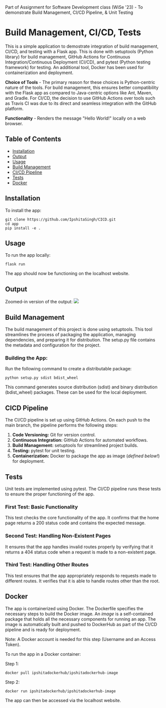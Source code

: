Part of Assignment for Software Development class (WiSe '23) - To demonstrate Build Management, CI/CD Pipeline, & Unit Testing

# Build Management, CI/CD, Tests 

This is a simple application to demostrate integration of build management, CI/CD, and testing with a Flask app. This is done with setuptools (Python library) for build management, GitHub Actions for Continuous Integration/Continuous Deployment (CI/CD), and pytest (Python testing framework) for testing. An additional tool, Docker has been used for containerization and deployment. 

**Choice of Tools** - The primary reason for these choices is Python-centric nature of the tools. For build management, this ensures better compatibility with the Flask app as compared to Java-centric options like Ant, Maven, and Gradle. For CI/CD, the decision to use GitHub Actions over tools such as Travis CI was due to its direct and seamless integration with the GitHub platform.

**Functionality** - Renders the message "Hello World!" locally on a web browser.

## Table of Contents

- [Installation](#installation)
- [Output](#output)
- [Usage](#usage)
- [Build Management](#build-management)
- [CI/CD Pipeline](#cicd-pipeline)
- [Tests](#tests)
- [Docker](#docker)

## Installation

To install the app:

```
git clone https://github.com/IpshitaSingh/CICD.git
cd app
pip install -e .
```
## Usage

To run the app locally:
```
flask run
```
The app should now be functioning on the localhost website.

## Output
Zoomed-in version of the output:
<img src="https://raw.githubusercontent.com/IpshitaSingh/CICD/blob/main/output.png"> 

## Build Management
The build management of this project is done using setuptools. This tool streamlines the process of packaging the application, managing dependencies, and preparing it for distribution. The setup.py file contains the metadata and configuration for the project.

### Building the App:
Run the following command to create a distributable package:
```
python setup.py sdist bdist_wheel
```
This command generates source distribution (sdist) and binary distribution (bdist_wheel) packages. These can be used for the local deployment.

## CICD Pipeline
The CI/CD pipeline is set up using GitHub Actions. On each push to the main branch, the pipeline performs the following steps:

1. **Code Versioning:** Git for version control.
2. **Continuous Integration:** GitHub Actions for automated workflows.
3. **Build Management:** setuptools for streamlined project builds.
4. **Testing:** pytest for unit testing.
5. **Containerization:** Docker to package the app as image (_defined below!_) for deployment.

## Tests
Unit tests are implemented using pytest. The CI/CD pipeline runs these tests to ensure the proper functioning of the app.
### First Test: Basic Functionality
This test checks the core functionality of the app. It confirms that the home page returns a 200 status code and contains the expected message.

### Second Test: Handling Non-Existent Pages
It ensures that the app handles invalid routes properly by verifying that it returns a 404 status code when a request is made to a non-existent page. 

### Third Test: Handling Other Routes
This test ensures that the app appropriately responds to requests made to different routes. It verifies that it is able to handle routes other than the root.

## Docker
The app is containerized using Docker. The Dockerfile specifies the necessary steps to build the Docker image. An *image* is a self-contained package that holds all the necessary components for running an app. The image is automatically built and pushed to DockerHub as part of the CI/CD pipeline and is ready for deployment.

Note: A Docker account is needed for this step (Username and an Access Token).

To run the app in a Docker container:

Step 1:
```
docker pull ipshitadockerhub/ipshitadockerhub-image
```
Step 2:
```
docker run ipshitadockerhub/ipshitadockerhub-image
```
The app can then be accessed via the localhost website.
